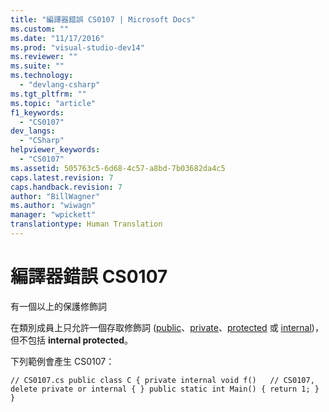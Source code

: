 ```yaml
---
title: "編譯器錯誤 CS0107 | Microsoft Docs"
ms.custom: ""
ms.date: "11/17/2016"
ms.prod: "visual-studio-dev14"
ms.reviewer: ""
ms.suite: ""
ms.technology: 
  - "devlang-csharp"
ms.tgt_pltfrm: ""
ms.topic: "article"
f1_keywords: 
  - "CS0107"
dev_langs: 
  - "CSharp"
helpviewer_keywords: 
  - "CS0107"
ms.assetid: 505763c5-6d68-4c57-a8bd-7b03682da4c5
caps.latest.revision: 7
caps.handback.revision: 7
author: "BillWagner"
ms.author: "wiwagn"
manager: "wpickett"
translationtype: Human Translation
---
```

# 編譯器錯誤 CS0107
有一個以上的保護修飾詞  
  
 在類別成員上只允許一個存取修飾詞 \([public](../../csharp/language-reference/keywords/public.md)、[private](../../csharp/language-reference/keywords/private.md)、[protected](../../csharp/language-reference/keywords/protected.md) 或 [internal](../../csharp/language-reference/keywords/internal.md)\)，但不包括 **internal protected**。  
  
 下列範例會產生 CS0107：  
  
```  
// CS0107.cs public class C { private internal void f()   // CS0107, delete private or internal { } public static int Main() { return 1; } }  
```